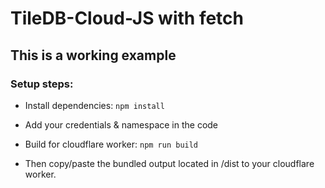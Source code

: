 # TileDB-Cloud-JS with fetch
## This is a working example
### Setup steps:

- Install dependencies:  `npm install`

- Add your credentials & namespace in the code

- Build for cloudflare worker: `npm run build`  

- Then copy/paste the bundled output located in /dist to your cloudflare worker.
